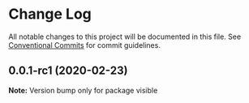 # Change Log

All notable changes to this project will be documented in this file.
See [Conventional Commits](https://conventionalcommits.org) for commit guidelines.

## 0.0.1-rc1 (2020-02-23)

**Note:** Version bump only for package visible
